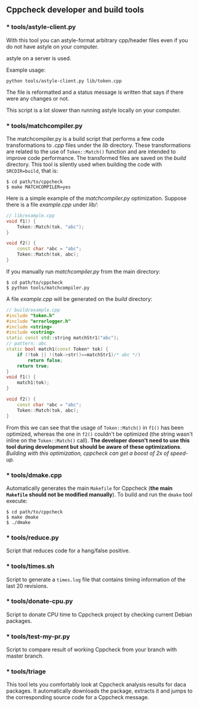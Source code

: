 ## Cppcheck developer and build tools

### * tools/astyle-client.py

With this tool you can astyle-format arbitrary cpp/header files even if you do not have astyle on your computer.

astyle on a server is used.

Example usage:

    python tools/astyle-client.py lib/token.cpp

The file is reformatted and a status message is written that says if there were any changes or not.

This script is a lot slower than running astyle locally on your computer.

### * tools/matchcompiler.py

The matchcompiler.py is a build script that performs a few code transformations to *.cpp* files under the *lib* directory. These transformations are related to the use of `Token::Match()` function and are intended to improve code performance. The transformed files are saved on the *build* directory. This tool is silently used when building the code with `SRCDIR=build`, that is:
```shell
$ cd path/to/cppcheck
$ make MATCHCOMPILER=yes
```
Here is a simple example of the *matchcompiler.py* optimization. Suppose there is a file *example.cpp* under *lib/*:
```cpp
// lib/example.cpp
void f1() {
    Token::Match(tok, "abc");
}

void f2() {
    const char *abc = "abc";
    Token::Match(tok, abc);
}
```
If you manually run *matchcompiler.py* from the main directory:
```shell
$ cd path/to/cppcheck
$ python tools/matchcompiler.py
```
A file *example.cpp* will be generated on the *build* directory:
```cpp
// build/example.cpp
#include "token.h"
#include "errorlogger.h"
#include <string>
#include <cstring>
static const std::string matchStr1("abc");
// pattern: abc
static bool match1(const Token* tok) {
    if (!tok || !(tok->str()==matchStr1)/* abc */)
        return false;
    return true;
}
void f1() {
    match1(tok);
}

void f2() {
    const char *abc = "abc";
    Token::Match(tok, abc);
}
```
From this we can see that the usage of `Token::Match()` in `f1()` has been optimized, whereas the one in `f2()` couldn't be optimized (the string wasn't inline on the `Token::Match()` call). **The developer doesn't need to use this tool during development but should be aware of these optimizations**. *Building with this optimization, cppcheck can get a boost of 2x of speed-up.*

### * tools/dmake.cpp

Automatically generates the main `Makefile` for Cppcheck (**the main `Makefile` should not be modified manually**). To build and run the `dmake` tool execute:
```shell
$ cd path/to/cppcheck
$ make dmake
$ ./dmake
```
### * tools/reduce.py

Script that reduces code for a hang/false positive.

### * tools/times.sh

Script to generate a `times.log` file that contains timing information of the last 20 revisions.

### * tools/donate-cpu.py

Script to donate CPU time to Cppcheck project by checking current Debian packages.

### * tools/test-my-pr.py

Script to compare result of working Cppcheck from your branch with master branch.

### * tools/triage

This tool lets you comfortably look at Cppcheck analysis results for daca packages. It automatically
downloads the package, extracts it and jumps to the corresponding source code for a Cppcheck
message.
